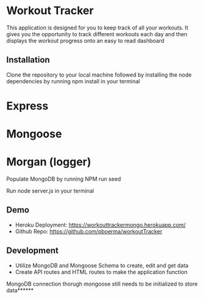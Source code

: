# Workout Tracker

This application is designed for you to keep track of all your workouts. It gives you the opportunity to track different workouts each day and then displays the workout progress onto an easy to read dashboard

## Installation

Clone the repository to your local machine followed by installing the node dependencies by running npm install in your terminal

# Express
# Mongoose
# Morgan (logger)

Populate MongoDB by running NPM run seed

Run node server.js in your terminal 


## Demo
* Heroku Deployment:  https://workouttrackermongo.herokuapp.com/
* Github Repo:  https://github.com/pboerma/workoutTracker


## Development
* Utilize MongoDB and Mongoose Schema to create, edit and get data
* Create API routes and HTML routes to make the application function

MongoDB connection thorugh mongoose still needs to be initialized to store data******

